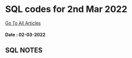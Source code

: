# SQL codes for 2nd Mar 2022

[Go To All Articles](/sql-notes-2022)  

#### Date : 02-03-2022
## SQL NOTES  
